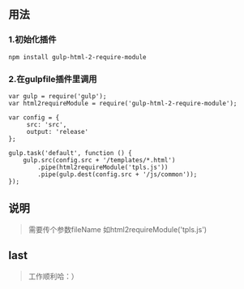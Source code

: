 ## 用法

### 1.初始化插件


    npm install gulp-html-2-require-module
        
### 2.在gulpfile插件里调用


    var gulp = require('gulp');
    var html2requireModule = require('gulp-html-2-require-module');
    
    var config = {
         src: 'src',
         output: 'release'
    };
        
    gulp.task('default', function () {
        gulp.src(config.src + '/templates/*.html')
            .pipe(html2requireModule('tpls.js'))
            .pipe(gulp.dest(config.src + '/js/common'));
    });
    

## 说明
> 需要传个参数fileName
> 如html2requireModule('tpls.js')

## last
> 工作顺利哈：）

